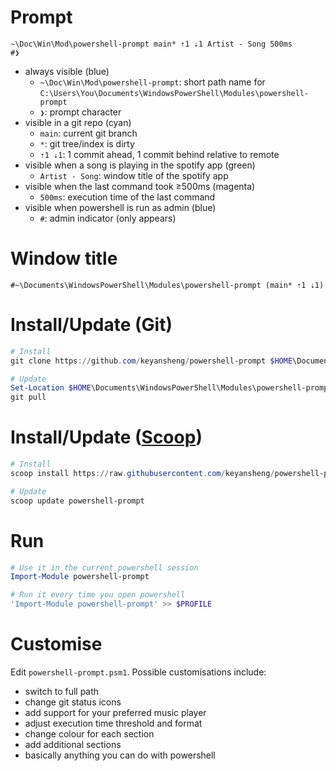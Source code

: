 # Prompt

```
~\Doc\Win\Mod\powershell-prompt main* ⇡1 ⇣1 Artist - Song 500ms
#❯
```

- always visible (blue)
  - `~\Doc\Win\Mod\powershell-prompt`: short path name for `C:\Users\You\Documents\WindowsPowerShell\Modules\powershell-prompt`
  - `❯`: prompt character
- visible in a git repo (cyan)
  - `main`: current git branch
  - `*`: git tree/index is dirty
  - `⇡1 ⇣1`: 1 commit ahead, 1 commit behind relative to remote
- visible when a song is playing in the spotify app (green)
  - `Artist - Song`: window title of the spotify app
- visible when the last command took ≥500ms (magenta)
  - `500ms`: execution time of the last command
- visible when powershell is run as admin (blue)
  - `#`: admin indicator (only appears)

# Window title

```
#~\Documents\WindowsPowerShell\Modules\powershell-prompt (main* ⇡1 ⇣1)
```

# Install/Update (Git)

```powershell
# Install
git clone https://github.com/keyansheng/powershell-prompt $HOME\Documents\WindowsPowerShell\Modules\powershell-prompt

# Update
Set-Location $HOME\Documents\WindowsPowerShell\Modules\powershell-prompt
git pull
```

# Install/Update ([Scoop](https://scoop.sh/))

```powershell
# Install
scoop install https://raw.githubusercontent.com/keyansheng/powershell-prompt/main/powershell-prompt.json

# Update
scoop update powershell-prompt
```

# Run

```powershell
# Use it in the current powershell session
Import-Module powershell-prompt

# Run it every time you open powershell
'Import-Module powershell-prompt' >> $PROFILE
```

# Customise

Edit `powershell-prompt.psm1`. Possible customisations include:

- switch to full path
- change git status icons
- add support for your preferred music player
- adjust execution time threshold and format
- change colour for each section
- add additional sections
- basically anything you can do with powershell
